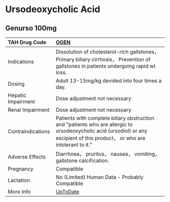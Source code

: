 # Ursodeoxycholic Acid

## Genurso 100mg

| TAH Drug Code      | [OGEN](https://www.tahsda.org.tw/drugs/hissearch.php?drug_code=OGEN)                                                                                                          |
|:-------------------|:------------------------------------------------------------------------------------------------------------------------------------------------------------------------------|
| Indications        | Dissolution of cholesterol-rich gallstones， Primary biliary cirrhosis， Prevention of gallstones in patients undergoing rapid wt loss.                                       |
| Dosing             | Adult 13-15mg/kg devided into four times a day.                                                                                                                               |
| Hepatic Impairment | Dose adjustment not necessary                                                                                                                                                 |
| Renal Impairment   | Dose adjustment not necessary                                                                                                                                                 |
| Contraindications  | Patients with complete biliary obstruction and "patients who are allergic to ursodeoxycholic acid (ursodiol) or any excipient of this product， or who are intolerant to it." |
| Adverse Effects    | Diarrhoea， pruritus， nausea， vomiting， gallstone calcification.                                                                                                           |
| Pregnancy          | Compatible                                                                                                                                                                    |
| Lactation          | No (Limited) Human Data - Probably Compatible                                                                                                                                 |
| More Info          | [UpToDate](https://www.uptodate.com/contents/ursodeoxycholic-acid-ursodiol-drug-information)                                                                                  |

